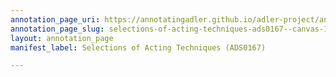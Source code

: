 ```yaml
---
annotation_page_uri: https://annotatingadler.github.io/adler-project/annotations/selections-of-acting-techniques-ads0167--canvas-1-recording.json
annotation_page_slug: selections-of-acting-techniques-ads0167--canvas-1-recording
layout: annotation_page
manifest_label: Selections of Acting Techniques (ADS0167)

---
```

